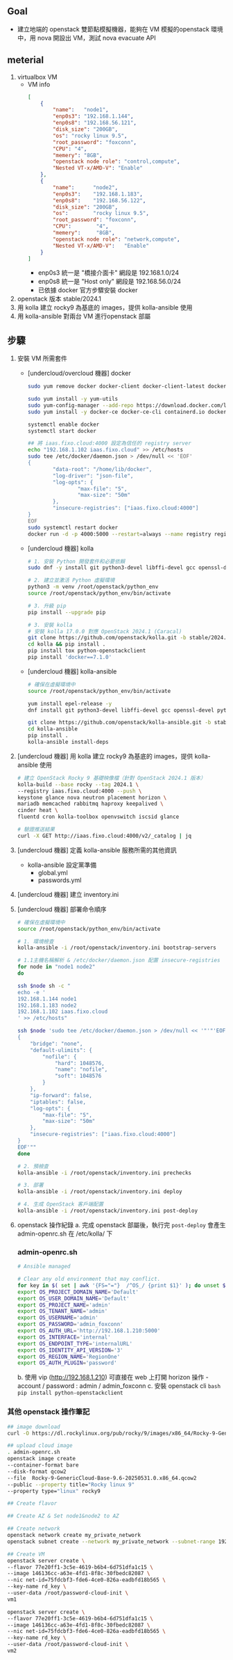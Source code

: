 
## Goal
- 建立地端的 openstack 雙節點模擬機器，能夠在 VM 模擬的openstack 環境中，用 nova 開設出 VM，測試 nova evacuate API

## meterial
1. virtualbox VM 
    - VM info
        ```json
        [
            {
                "name":   "node1",
                "enp0s3": "192.168.1.144",
                "enp0s8": "192.168.56.121",
                "disk_size": "200GB",
                "os": "rocky linux 9.5",
                "root_password": "foxconn",
                "CPU": "4",
                "memery": "8GB",
                "openstack node role": "control,compute",
                "Nested VT-x/AMD-V": "Enable"
            },
            {
                "name":      "node2",
                "enp0s3":    "192.168.1.183",
                "enp0s8":    "192.168.56.122",
                "disk_size": "200GB",
                "os":        "rocky linux 9.5",
                "root_password": "foxconn",
                "CPU":        "4",
                "memery":     "8GB",
                "openstack node role": "network,compute",
                "Nested VT-x/AMD-V":   "Enable"
            }
        ]
        ```
        - enp0s3 統一是 "橋接介面卡" 網段是 192.168.1.0/24
        - enp0s8 統一是 "Host only" 網段是 192.168.56.0/24
        - 已依據 docker 官方步驟安裝 docker
2. openstack 版本 stable/2024.1
3. 用 kolla 建立 rocky9 為基底的 images，提供 kolla-ansible 使用  
4. 用 kolla-ansible 對兩台 VM 進行openstack 部屬


## 步驟
1. 安裝 VM 所需套件
    - [undercloud/overcloud 機器] docker 
        ```bash
        sudo yum remove docker docker-client docker-client-latest docker-common docker-latest docker-latest-logrotate docker-logrotate docker-engine

        sudo yum install -y yum-utils
        sudo yum-config-manager --add-repo https://download.docker.com/linux/centos/docker-ce.repo
        sudo yum install -y docker-ce docker-ce-cli containerd.io docker-buildx-plugin docker-compose-plugin

        systemctl enable docker
        systemctl start docker

        ## 將 iaas.fixo.cloud:4000 設定為信任的 registry server
        echo "192.168.1.102 iaas.fixo.cloud" >> /etc/hosts
        sudo tee /etc/docker/daemon.json > /dev/null << 'EOF'
        {
                "data-root": "/home/lib/docker",
                "log-driver": "json-file",
                "log-opts": {
                        "max-file": "5",
                        "max-size": "50m"
                },
                "insecure-registries": ["iaas.fixo.cloud:4000"]
        }
        EOF
        sudo systemctl restart docker
        docker run -d -p 4000:5000 --restart=always --name registry registry:2
        ```

    - [undercloud 機器] kolla 
        ```bash
        # 1. 安裝 Python 開發套件和必要依賴
        sudo dnf -y install git python3-devel libffi-devel gcc openssl-devel python3-libselinux

        # 2. 建立並激活 Python 虛擬環境
        python3 -m venv /root/openstack/python_env 
        source /root/openstack/python_env/bin/activate

        # 3. 升級 pip
        pip install --upgrade pip

        # 3. 安裝 kolla
        # 安裝 kolla 17.0.0 對應 OpenStack 2024.1 (Caracal)
        git clone https://github.com/openstack/kolla.git -b stable/2024.1
        cd kolla && pip install .
        pip install tox python-openstackclient 
        pip install 'docker==7.1.0'
        
        ```

    - [undercloud 機器] kolla-ansible 
        ```bash
        # 確保在虛擬環境中
        source /root/openstack/python_env/bin/activate

        yum install epel-release -y
        dnf install git python3-devel libffi-devel gcc openssl-devel python3-libselinux

        git clone https://github.com/openstack/kolla-ansible.git -b stable/2024.1
        cd kolla-ansible 
        pip install .
        kolla-ansible install-deps
        ```

2. [undercloud 機器] 用 kolla 建立 rocky9 為基底的 images，提供 kolla-ansible 使用 
    ```bash
    # 建立 OpenStack Rocky 9 基礎映像檔（針對 OpenStack 2024.1 版本）
    kolla-build --base rocky --tag 2024.1 \
    --registry iaas.fixo.cloud:4000 --push \
    keystone glance nova neutron placement horizon \
    mariadb memcached rabbitmq haproxy keepalived \
    cinder heat \
    fluentd cron kolla-toolbox openvswitch iscsid glance

    # 驗證推送結果
    curl -X GET http://iaas.fixo.cloud:4000/v2/_catalog | jq
    ```

4. [undercloud 機器] 定義 kolla-ansible 服務所需的其他資訊
    - kolla-ansible 設定黨準備
        - global.yml 
        - passwords.yml 

5. [undercloud 機器] 建立 inventory.ini

6. [undercloud 機器] 部署命令順序
    ```bash
    # 確保在虛擬環境中
    source /root/openstack/python_env/bin/activate

    # 1. 環境檢查
    kolla-ansible -i /root/openstack/inventory.ini bootstrap-servers

    # 1.1主機名稱解析 & /etc/docker/daemon.json 配置 insecure-registries
    for node in "node1 node2"
    do 

    ssh $node sh -c "
    echo -e '
    192.168.1.144 node1
    192.168.1.183 node2
    192.168.1.102 iaas.fixo.cloud
    ' >> /etc/hosts"

    ssh $node 'sudo tee /etc/docker/daemon.json > /dev/null << '"'"'EOF'"'"'
    {
        "bridge": "none",
        "default-ulimits": {
            "nofile": {
                "hard": 1048576,
                "name": "nofile",
                "soft": 1048576
            }
        },
        "ip-forward": false,
        "iptables": false,
        "log-opts": {
            "max-file": "5",
            "max-size": "50m"
        },
        "insecure-registries": ["iaas.fixo.cloud:4000"]
    }
    EOF'""
    done

    # 2. 預檢查
    kolla-ansible -i /root/openstack/inventory.ini prechecks

    # 3. 部署
    kolla-ansible -i /root/openstack/inventory.ini deploy

    # 4. 生成 OpenStack 客戶端配置
    kolla-ansible -i /root/openstack/inventory.ini post-deploy
    ```








7. openstack 操作紀錄
    a. 完成 openstack 部屬後，執行完 `post-deploy` 會產生 admin-openrc.sh 在 /etc/kolla/ 下
    ### admin-openrc.sh
    ```bash
    # Ansible managed

    # Clear any old environment that may conflict.
    for key in $( set | awk '{FS="="}  /^OS_/ {print $1}' ); do unset $key ; done
    export OS_PROJECT_DOMAIN_NAME='Default'
    export OS_USER_DOMAIN_NAME='Default'
    export OS_PROJECT_NAME='admin'
    export OS_TENANT_NAME='admin'
    export OS_USERNAME='admin'
    export OS_PASSWORD='admin_foxconn'
    export OS_AUTH_URL='http://192.168.1.210:5000'
    export OS_INTERFACE='internal'
    export OS_ENDPOINT_TYPE='internalURL'
    export OS_IDENTITY_API_VERSION='3'
    export OS_REGION_NAME='RegionOne'
    export OS_AUTH_PLUGIN='password'
    ```
    b. 使用 vip (http://192.168.1.210) 可直接在 web 上打開 horizon 操作
        - account / password : admin / admin_foxconn
    c. 安裝 openstack cli
        ```bash
        pip install python-openstackclient 
        ```
    


### 其他 openstack 操作筆記
```bash
## image download
curl -O https://dl.rockylinux.org/pub/rocky/9/images/x86_64/Rocky-9-GenericCloud-Base-9.6-20250531.0.x86_64.qcow2

## upload cloud image
. admin-openrc.sh
openstack image create 
--container-format bare 
--disk-format qcow2 
--file  Rocky-9-GenericCloud-Base-9.6-20250531.0.x86_64.qcow2 
--public --property title="Rocky linux 9" 
--property type="linux" rocky9

## Create flavor

## Create AZ & Set node1&node2 to AZ

## Create network
openstack network create my_private_network
openstack subnet create --network my_private_network --subnet-range 192.168.1.0/24 my_private_subnet

## Create VM
openstack server create \
--flavor 77e20ff1-3c5e-4619-b6b4-6d751dfa1c15 \
--image 146136cc-a63e-4fd1-8f8c-30fbedc82087 \
--nic net-id=75fdcbf3-fde6-4ce0-826a-eadbfd18b565 \
--key-name rd_key \
--user-data /root/password-cloud-init \
vm1

openstack server create \
--flavor 77e20ff1-3c5e-4619-b6b4-6d751dfa1c15 \
--image 146136cc-a63e-4fd1-8f8c-30fbedc82087 \
--nic net-id=75fdcbf3-fde6-4ce0-826a-eadbfd18b565 \
--key-name rd_key \
--user-data /root/password-cloud-init \
vm2



```



